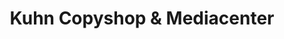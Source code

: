 ---
title: "Kuhn Copyshop & Mediacenter"
url: /tuebingen/kuhn-copyshop-und-mediacenter/
shop: Kopieren
---